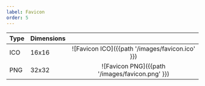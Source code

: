 ```yaml
---
label: Favicon
order: 5
---
```

| Type | Dimensions |                                                 |
| ---- | ---------- | :---------------------------------------------: |
| ICO  | 16x16      | ![Favicon ICO]({{path '/images/favicon.ico' }}) |
| PNG  | 32x32      | ![Favicon PNG]({{path '/images/favicon.png' }}) |
